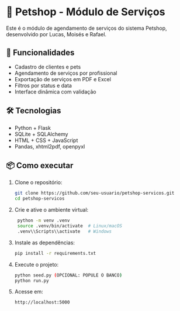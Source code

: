 # 🐾 Petshop - Módulo de Serviços

Este é o módulo de agendamento de serviços do sistema Petshop, desenvolvido por Lucas, Moisés e Rafael.

## 🚀 Funcionalidades

- Cadastro de clientes e pets
- Agendamento de serviços por profissional
- Exportação de serviços em PDF e Excel
- Filtros por status e data
- Interface dinâmica com validação

## 🛠️ Tecnologias

- Python + Flask
- SQLite + SQLAlchemy
- HTML + CSS + JavaScript
- Pandas, xhtml2pdf, openpyxl

## 📦 Como executar

1. Clone o repositório:
   ```bash
   git clone https://github.com/seu-usuario/petshop-servicos.git
   cd petshop-servicos

2. Crie e ative o ambiente virtual:
   ```bash
    python -m venv .venv
    source .venv/bin/activate  # Linux/macOS
    .venv\\Scripts\\activate   # Windows

3. Instale as dependências:
   ```bash
   pip install -r requirements.txt

5. Execute o projeto:
   ```bash
   python seed.py (OPCIONAL: POPULE O BANCO)
   python run.py

6. Acesse em:
   ```URL
   http://localhost:5000